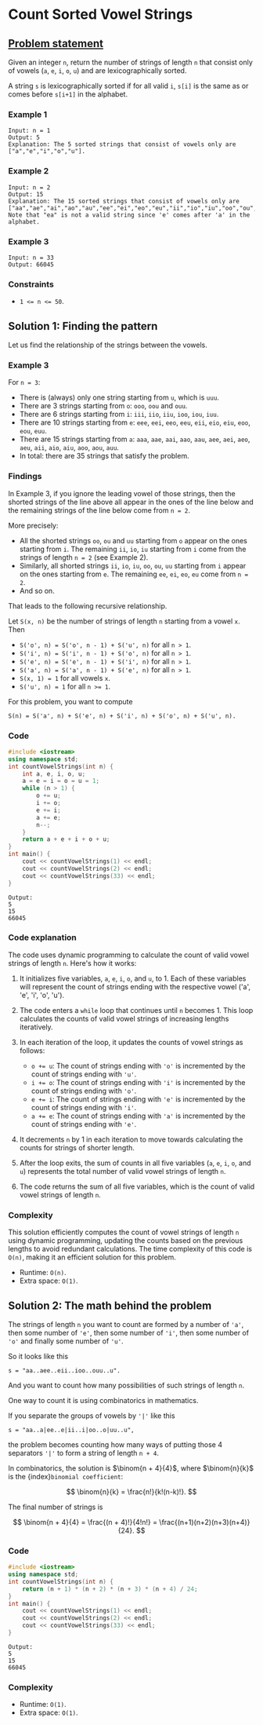 # Count Sorted Vowel Strings

## [Problem statement](https://leetcode.com/problems/count-sorted-vowel-strings/)

Given an integer `n`, return the number of strings of length `n` that consist only of vowels (`a`, `e`, `i`, `o`, `u`) and are lexicographically sorted.

A string `s` is lexicographically sorted if for all valid `i`, `s[i]` is the same as or comes before `s[i+1]` in the alphabet.

 

### Example 1
```text
Input: n = 1
Output: 5
Explanation: The 5 sorted strings that consist of vowels only are ["a","e","i","o","u"].
```

### Example 2
```text
Input: n = 2
Output: 15
Explanation: The 15 sorted strings that consist of vowels only are
["aa","ae","ai","ao","au","ee","ei","eo","eu","ii","io","iu","oo","ou","uu"].
Note that "ea" is not a valid string since 'e' comes after 'a' in the alphabet.
```

### Example 3
```text
Input: n = 33
Output: 66045
``` 

### Constraints

* `1 <= n <= 50`. 

## Solution 1: Finding the pattern

Let us find the relationship of the strings between the vowels.

### Example 3
For `n = 3`:

* There is (always) only one string starting from `u`, which is `uuu`.
* There are 3 strings starting from `o`: `ooo`, `oou` and `ouu`.
* There are 6 strings starting from `i`: `iii`, `iio`, `iiu`, `ioo`, `iou`, `iuu`.
* There are 10 strings starting from `e`: `eee`, `eei`, `eeo`, `eeu`, `eii`, `eio`, `eiu`, `eoo`, `eou`, `euu`.
* There are 15 strings starting from `a`: `aaa`, `aae`, `aai`, `aao`, `aau`, `aee`, `aei`, `aeo`, `aeu`, `aii`, `aio`, `aiu`, `aoo`, `aou`, `auu`.
* In total: there are 35 strings that satisfy the problem.

### Findings
In Example 3, if you ignore the leading vowel of those strings, then the shorted strings of the line above all appear in the ones of the line below and the remaining strings of the line below come from `n = 2`.
 
More precisely:

* All the shorted strings `oo`, `ou` and `uu` starting from `o` appear on the ones starting from `i`. The remaining `ii`, `io`, `iu` starting from `i` come from the strings of length `n = 2` (see Example 2).
* Similarly, all shorted strings `ii`, `io`, `iu`, `oo`, `ou`, `uu` starting from `i` appear on the ones starting from `e`. The remaining `ee`, `ei`, `eo`, `eu` come from `n = 2`.
* And so on.

That leads to the following recursive relationship.

Let `S(x, n)` be the number of strings of length `n` starting from a vowel `x`.  Then

* `S('o', n) = S('o', n - 1) + S('u', n)` for all `n > 1`.
* `S('i', n) = S('i', n - 1) + S('o', n)` for all `n > 1`.
* `S('e', n) = S('e', n - 1) + S('i', n)` for all `n > 1`.
* `S('a', n) = S('a', n - 1) + S('e', n)` for all `n > 1`.
* `S(x, 1) = 1` for all vowels `x`.
* `S('u', n) = 1` for all `n >= 1`.

For this problem, you want to compute 
```text
S(n) = S('a', n) + S('e', n) + S('i', n) + S('o', n) + S('u', n).
```

### Code
```cpp
#include <iostream>
using namespace std;
int countVowelStrings(int n) {
    int a, e, i, o, u;
    a = e = i = o = u = 1;
    while (n > 1) {
        o += u;
        i += o;
        e += i;
        a += e;
        n--;
    }
    return a + e + i + o + u;
}
int main() {
    cout << countVowelStrings(1) << endl;
    cout << countVowelStrings(2) << endl;
    cout << countVowelStrings(33) << endl;
}
```
```text
Output:
5
15
66045
```
### Code explanation

The code uses dynamic programming to calculate the count of valid vowel strings of length `n`. Here's how it works:

1. It initializes five variables, `a`, `e`, `i`, `o`, and `u`, to 1. Each of these variables will represent the count of strings ending with the respective vowel ('a', 'e', 'i', 'o', 'u').

2. The code enters a `while` loop that continues until `n` becomes 1. This loop calculates the counts of valid vowel strings of increasing lengths iteratively.

3. In each iteration of the loop, it updates the counts of vowel strings as follows:
   - `o += u`: The count of strings ending with `'o'` is incremented by the count of strings ending with `'u'`.
   - `i += o`: The count of strings ending with `'i'` is incremented by the count of strings ending with `'o'`.
   - `e += i`: The count of strings ending with `'e'` is incremented by the count of strings ending with `'i'`.
   - `a += e`: The count of strings ending with `'a'` is incremented by the count of strings ending with `'e'`.

4. It decrements `n` by 1 in each iteration to move towards calculating the counts for strings of shorter length.

5. After the loop exits, the sum of counts in all five variables (`a`, `e`, `i`, `o`, and `u`) represents the total number of valid vowel strings of length `n`.

6. The code returns the sum of all five variables, which is the count of valid vowel strings of length `n`.

### Complexity
This solution efficiently computes the count of vowel strings of length `n` using dynamic programming, updating the counts based on the previous lengths to avoid redundant calculations. The time complexity of this code is `O(n)`, making it an efficient solution for this problem.

* Runtime: `O(n)`.
* Extra space: `O(1)`.

## Solution 2: The math behind the problem 

The strings of length `n` you want to count are formed by a number of `'a'`, then some number of `'e'`, then some number of  `'i'`, then some number of `'o'` and finally some number of `'u'`. 

So it looks like this
```text
s = "aa..aee..eii..ioo..ouu..u".
```
And you want to count how many possibilities of such strings of length `n`.

One way to count it is using combinatorics in mathematics. 

If you separate the groups of vowels by `'|'` like this 

```text
s = "aa..a|ee..e|ii..i|oo..o|uu..u",
```
the problem becomes counting how many ways of putting those 4 separators `'|'` to form a string of length `n + 4`. 


In combinatorics, the solution is $\binom{n + 4}{4}$, where $\binom{n}{k}$ is the {index}`binomial coefficient`[](https://en.wikipedia.org/wiki/Binomial_coefficient):

$$
\binom{n}{k} = \frac{n!}{k!(n-k)!}.
$$

The final number of strings is


$$
\binom{n + 4}{4} = \frac{(n + 4)!}{4!n!} = \frac{(n+1)(n+2)(n+3)(n+4)}{24}.
$$

### Code
```cpp
#include <iostream>
using namespace std;
int countVowelStrings(int n) {    
    return (n + 1) * (n + 2) * (n + 3) * (n + 4) / 24;
}
int main() {
    cout << countVowelStrings(1) << endl;
    cout << countVowelStrings(2) << endl;
    cout << countVowelStrings(33) << endl;
}
```
```text
Output:
5
15
66045
```

### Complexity
* Runtime: `O(1)`.
* Extra space: `O(1)`.



